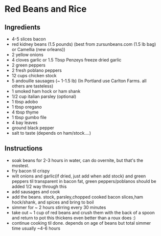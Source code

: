 # Red Beans and Rice

## Ingredients
* 4-5 slices bacon
* red kidney beans (1.5 pounds) (best from zursunbeans.com (1.5 lb bag)  or Camellia (new orleans))
* 2 yellow onions
* 4 cloves garlic or 1.5 Tbsp Penzeys freeze dried garlic
* 2 green peppers
* 2 fresh poblano peppers
* 12 cups chicken stock
* 5 andouille sausages (~ 1-1.5 lb)  (In Portland use Carlton Farms. all others are tasteless)
* 1 smoked ham hock or ham shank
* 1/2 cup italian parsley (optional)
* 1 tbsp adobo
* 1 tbsp oregano
* 4 tbsp thyme
* 1 tbsp gumbo file 
* 4 bay leaves
* ground black pepper
* salt to taste (depends on ham/stock….)

## Instructions
*  soak beans for 2-3 hours in water, can do overnite, but that's the mostest.
*  fry bacon til crispy
*  wilt onions and garlic(if dried, just add when add stock)  and green peppers til transparent in bacon fat, green peppers/poblanos  should be added 1/2 way through this
*  add sausages and cook
*  add the beans. stock, parsley,chopped cooked bacon slices,ham hock/shank,  and spices and bring to boil
* simmer for ~ 2 hours stirring every 30 minutes
*  take out ~ 1 cup of red beans and crush them with the back of a spoon and return to pot
    this thickens even better than a roux does :)
*  continue cooking til done. depends on age of beans but total simmer time usually ~4-6 hours


